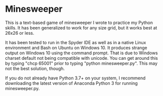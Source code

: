 # Minesweeper

This is a text-based game of minesweeper I wrote to practice my Python skills. It has been generalized to work for any size grid, but it works best at 26x26 or less.

It has been tested to run in the Spyder IDE as well as in a native Linux environment and Bash on Ubuntu on Windows 10. It produces strange output on Windows 10 using the command prompt. That is due to Windows charset default not being compatible with unicode. You can get around this by typing "chcp 65001" prior to typing "python minesweeper.py". This may not the best solution, though.

If you do not already have Python 3.7+ on your system, I recommend downloading the latest version of Anaconda Python 3 for running minesweeper.py. 
